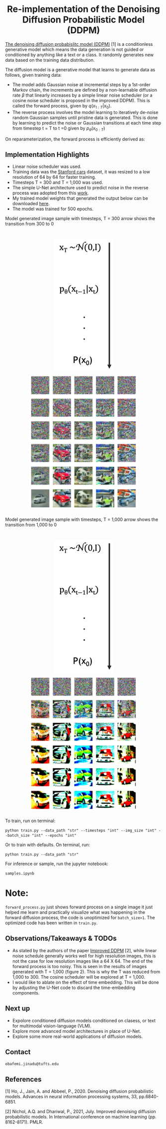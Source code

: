 <h1 align="center">Re-implementation of the Denoising Diffusion Probabilistic Model (DDPM)</h1>

[The denoising diffusion probabislitc model (DDPM)](https://www.google.com/url?sa=t&source=web&rct=j&opi=89978449&url=https://proceedings.neurips.cc/paper/2020/file/4c5bcfec8584af0d967f1ab10179ca4b-Paper.pdf&ved=2ahUKEwj_t6yIs46GAxUUFVkFHV8RCssQFnoECBMQAQ&usg=AOvVaw3_txjfhqsg67acjkwqOuSf) [1] is a conditionless generative model which means the data generation is not guided or conditioned by anything like a text or a class. It randomly generates new data based on the training data distribution.

The diffusion model is a generative model that learns to generate data as follows, given training data:
- The model adds Gaussian noise at incremental steps by a 1st-order Markov chain, the increments are defined by a non-learnable diffusion rate $\beta$ that linearly increases by a simple linear noise scheduler (or a cosine noise scheduler is proposed in the improved DDPM). This is called the forward process, given by $q(x_{1:T}|x_{0})$. 
- The reverse process involves the model learning to iteratively de-noise random Gaussian samples until pristine data is generated. This is done by learning to predict the noise or Gaussian transitions at each time step from timestep t = T to t =0 given by $p_{\theta}(x_{0:T})$

On reparameterization, the forward process is efficiently derived as:
## Implementation Highlights
- Linear noise scheduler was used.
- Training data was the [Stanford cars](https://www.kaggle.com/datasets/jessicali9530/stanford-cars-dataset) dataset, it was resized to a low resolution of 64 by 64 for faster training.
- Timesteps T = 300 and T = 1,000 was used.
- The simple U-Net architecture used to predict noise in the reverse process was adopted from this [work](https://www.youtube.com/watch?v=a4Yfz2FxXiY&t=597s).
- My trained model weights that generated the output below can be downloaded [here](https://drive.google.com/file/d/1DltfuOa927d-I28rHzmFJXyFrHnPlhwX/view?usp=drive_link).
- The model was trained for 500 epochs.

Model generated image sample with timesteps, T = 300 arrow shows the transition from 300 to 0
 <h1 align="center"><img src="https://github.com/Obafemi-Jinadu/Diffusion-models-re-implementations/blob/4caeeaf9560c278babd95e5527795a6c49139a14/files/arrow.png" width="195"/> <img src="https://github.com/Obafemi-Jinadu/Diffusion-models-re-implementations/blob/490045ce0869bf381ae6ca94f4bf3128deec61d0/files/img7.png" width="350"/></h1>


Model generated image sample with timesteps, T = 1,000 arrow shows the transition from 1,000 to 0
 <h1 align="center"> <img src="https://github.com/Obafemi-Jinadu/Diffusion-models-re-implementations/blob/4caeeaf9560c278babd95e5527795a6c49139a14/files/arrow.png" width="195"/> <img src="https://github.com/Obafemi-Jinadu/Diffusion-models-re-implementations/blob/70d3c37ebc55fe7656334fba808a3cf88e189557/files/img8.png" width="350"/></h1>

To train, run on terminal: 
```
python train.py --data_path "str" --timesteps "int" --img_size "int" --batch_size "int" --epochs "int" 
```
Or to train with defaults. On terminal, run:
```
python train.py --data_path "str" 
```

For inference or sample, run the jupyter notebook:
```
samples.ipynb
```
# Note:
`forward_process.py` just shows forward process on a single image it just helped me learn and practically visualize what was happening in the forward diffusion process, the code is unoptimized for `batch_size>1`. The optimized code has been written in `train.py`. 


## Observations/Takeaways & TODOs
- As stated by the authors of the paper [Improved DDPM](https://arxiv.org/abs/2102.09672) [2], while linear noise schedule generally works well for high resolution images, this is not the case for low resolution images like a 64 X 64. The end of the forward process is too noisy. This is seen in the results of images generated with T = 1,000 (figure 2). This is why the T was reduced from 1,000 to 300. The cosine scheduler will be explored at T = 1,000.
- I would like to ablate on the effect of time embedding. This will be done by adjusting the U-Net code to discard the time-embedding components.

## Next up
- Expolore conditioned diffusion models conditioned on clasess, or text for multimodal vision-language (VLM).
- Explore more advanced model architectures in place of U-Net.
- Explore some more real-world applications of diffusion models.

## Contact
```
obafemi.jinadu@tufts.edu
```

## References
[1] Ho, J., Jain, A. and Abbeel, P., 2020. Denoising diffusion probabilistic models. Advances in neural information processing systems, 33, pp.6840-6851.

[2] Nichol, A.Q. and Dhariwal, P., 2021, July. Improved denoising diffusion probabilistic models. In International conference on machine learning (pp. 8162-8171). PMLR.

      
